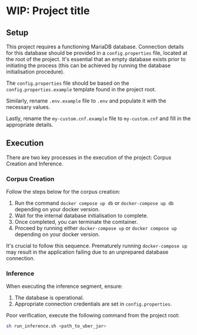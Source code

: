 # WIP: Project title

## Setup

This project requires a functioning MariaDB database. Connection details for this database should be provided in a `config.properties` file, located at the root of the project. It's essential that an empty database exists prior to initiating the process (this can be achieved by running the database initialisation procedure).

The `config.properties` file should be based on the `config.properties.example` template found in the project root.

Similarly, rename `.env.example` file to `.env` and populate it with the necessary values.

Lastly, rename the `my-custom.cnf.example` file to `my-custom.cnf` and fill in the appropriate details.

## Execution

There are two key processes in the execution of the project: Corpus Creation and Inference.


### Corpus Creation

Follow the steps below for the corpus creation:

1. Run the command `docker compose up db` or `docker-compose up db` depending on your docker version.
2. Wait for the internal database initialisation to complete.
3. Once completed, you can terminate the comtainer.
4. Proceed by running either `docker-compose up` or `docker compose up` depending on your docker version.


It's crucial to follow this sequence. Prematurely running `docker-compose up` may result in the application failing due to an unprepared database connection.

### Inference
When executing the inference segment, ensure:

1. The database is operational.
2. Appropriate connection credentials are set in `config.properties`.

Poor verification, execute the following command from the project root:
```bash
sh run_inference.sh <path_to_uber_jar>
```
